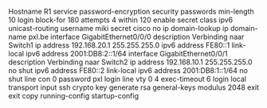 Hostname R1
service password-encryption
security passwords min-length 10
login block-for 180 attempts 4 within 120
enable secret class
ipv6 unicast-routing
username miki secret cisco
no ip domain-lookup
ip domain-name pxl.be
interface GigabitEthernet0/0/0
description Verbinding naar Switch1
ip address 192.168.20.1 255.255.255.0
ipv6 address FE80::1 link-local
ipv6 address 2001:DB8:2::1/64
interface GigabitEthernet0/0/1
description Verbinding naar Switch2
ip address 192.168.10.1 255.255.255.0
no shut
ipv6 address FE80::2 link-local
ipv6 address 2001:DB8:1::1/64
no shut
line con 0
password pxl
login
line vty 0 4
exec-timeout 6 
login local
transport input ssh
crypto key generate rsa general-keys modulus 2048
exit
exit
copy running-config startup-config
